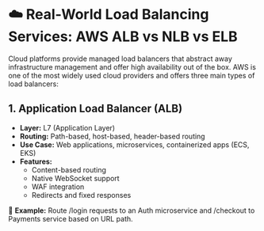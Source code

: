 # ☁️ Real-World Load Balancing Services: AWS ALB vs NLB vs ELB

Cloud platforms provide managed load balancers that abstract away infrastructure management and offer high availability out of the box. AWS is one of the most widely used cloud providers and offers three main types of load balancers:

## 1. Application Load Balancer (ALB)

- <strong>Layer:</strong> L7 (Application Layer)
- <strong>Routing:</strong> Path-based, host-based, header-based routing
- <strong>Use Case:</strong> Web applications, microservices, containerized apps (ECS, EKS)
- <strong>Features:</strong>
  - Content-based routing
  - Native WebSocket support
  - WAF integration
  - Redirects and fixed responses

🎯 <strong>Example:</strong> Route /login requests to an Auth microservice and /checkout to Payments service based on URL path.
